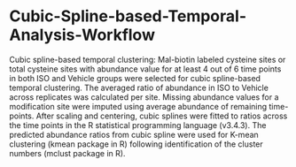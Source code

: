 # Cubic-Spline-based-Temporal-Analysis-Workflow

Cubic spline-based temporal clustering:
Mal-biotin labeled cysteine sites or total cysteine sites with abundance value for at least 4 out of 6 time points in both ISO and Vehicle groups were selected for cubic spline-based temporal clustering. The averaged ratio of abundance in ISO to Vehicle across replicates was calculated per site. Missing abundance values for a modification site were imputed using average abundance of remaining time-points. After scaling and centering, cubic splines were fitted to ratios across the time points in the R statistical programming language (v3.4.3). The predicted abundance ratios from cubic spline were used for K-mean clustering (kmean package in R) following identification of the cluster numbers (mclust package in R). 
